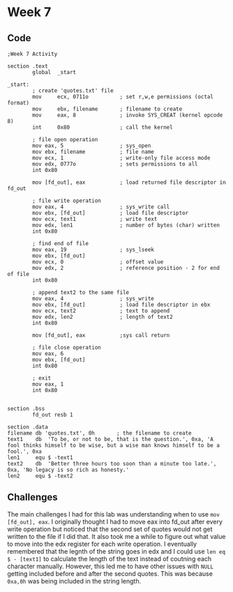 # Week 7

## Code
```Assembly
;Week 7 Activity

section .text
        global  _start
 
_start:
        ; create 'quotes.txt' file
        mov     ecx, 0711o          ; set r,w,e permissions (octal format)
        mov     ebx, filename       ; filename to create
        mov     eax, 8              ; invoke SYS_CREAT (kernel opcode 8)
        int     0x80                ; call the kernel

        ; file open operation
        mov eax, 5                  ; sys_open
        mov ebx, filename           ; file name
        mov ecx, 1                  ; write-only file access mode
        mov edx, 0777o              ; sets permissions to all
        int 0x80

        mov [fd_out], eax           ; load returned file descriptor in fd_out

        ; file write operation
        mov eax, 4                  ; sys_write call
        mov ebx, [fd_out]           ; load file descriptor
        mov ecx, text1              ; write text
        mov edx, len1               ; number of bytes (char) written
        int 0x80

        ; find end of file
        mov eax, 19                 ; sys_lseek
        mov ebx, [fd_out]
        mov ecx, 0                  ; offset value
        mov edx, 2                  ; reference position - 2 for end of file
        int 0x80

        ; append text2 to the same file
        mov eax, 4                  ; sys_write
        mov ebx, [fd_out]           ; load file descriptor in ebx
        mov ecx, text2              ; text to append
        mov edx, len2               ; length of text2
        int 0x80             

        mov [fd_out], eax           ;sys call return

        ; file close operation
        mov eax, 6
        mov ebx, [fd_out]
        int 0x80

        ; exit
        mov eax, 1
        int 0x80


section .bss
        fd_out resb 1

section .data
filename db 'quotes.txt', 0h       ; the filename to create
text1    db  'To be, or not to be, that is the question.', 0xa, 'A fool thinks himself to be wise, but a wise man knows himself to be a fool.', 0xa
len1     equ $ -text1
text2    db  'Better three hours too soon than a minute too late.', 0xa, 'No legacy is so rich as honesty.'
len2     equ $ -text2
```

## Challenges
The main challenges I had for this lab was understanding when to use ```mov [fd_out], eax```. I originally thought I had to move eax into 
fd_out after every write operation but noticed that the second set of quotes would not get written to the file if I did that. It also took me a while to figure out what value
to move into the edx register for each write operation. I eventually remembered that the legnth of the string goes in edx and I could use ```len eq $ - [text1]``` to calculate the length of the
text instead of coutning each character manually. However, this led me to have other issues with ```NULL``` getting included before and after the second quotes. This was because ```0xa,0h``` was
being included in the string length.
